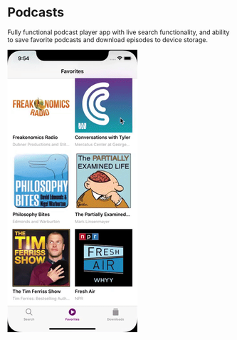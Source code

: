 # Podcasts

Fully functional podcast player app with live search functionality, and ability to save favorite podcasts and download episodes to device storage.

![Player Demo](demo/player_demo.gif)
